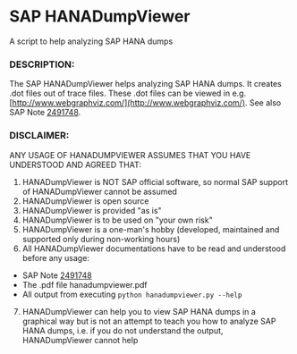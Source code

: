 # SAP HANADumpViewer
A script to help analyzing SAP HANA dumps

### DESCRIPTION:  
The SAP HANADumpViewer helps analyzing SAP HANA dumps. It creates .dot files out of trace files. These .dot files can be viewed in e.g. [http://www.webgraphviz.com/](http://www.webgraphviz.com/). See also SAP Note [2491748](https://launchpad.support.sap.com/#/notes/2491748).


### DISCLAIMER:    
ANY USAGE OF HANADUMPVIEWER ASSUMES THAT YOU HAVE UNDERSTOOD AND AGREED THAT:  
1. HANADumpViewer is NOT SAP official software, so normal SAP support of HANADumpViewer cannot be assumed  
2. HANADumpViewer is open source   
3. HANADumpViewer is provided "as is"  
4. HANADumpViewer is to be used on "your own risk"  
5. HANADumpViewer is a one-man's hobby (developed, maintained and supported only during non-working hours)  
6. All HANADumpViewer documentations have to be read and understood before any usage:  
* SAP Note [2491748](https://launchpad.support.sap.com/#/notes/=2491748)  
* The .pdf file hanadumpviewer.pdf  
* All output from executing     `python hanadumpviewer.py --help`  
7. HANADumpViewer can help you to view SAP HANA dumps in a graphical way but is not an attempt to teach you how to analyze SAP HANA dumps, i.e. if you do not understand the output, HANADumpViewer cannot help
